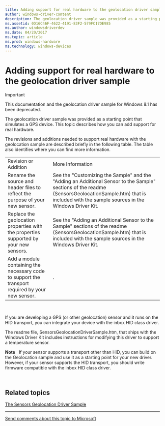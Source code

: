 ```yaml
---
title: Adding support for real hardware to the geolocation driver sample
author: windows-driver-content
description: The geolocation driver sample was provided as a starting point that simulates a GPS device. This topic describes how you can add support for real hardware.
ms.assetid: 0D16C46F-4622-4191-83F2-579FC17DE985
ms.author: windowsdriverdev
ms.date: 04/20/2017
ms.topic: article
ms.prod: windows-hardware
ms.technology: windows-devices
---
```


# Adding support for real hardware to the geolocation driver sample

> [!IMPORTANT] 
> This documentation and the geolocation driver sample for Windows 8.1 has been deprecated.

The geolocation driver sample was provided as a starting point that simulates a GPS device. This topic describes how you can add support for real hardware.

The revisions and additions needed to support real hardware with the geolocation sample are described briefly in the following table. The table also identifies where you can find more information.

|                                                                                                  |                                                                                                                                                                                                                |
|--------------------------------------------------------------------------------------------------|----------------------------------------------------------------------------------------------------------------------------------------------------------------------------------------------------------------|
| Revision or Addition                                                                             | More Information                                                                                                                                                                                               |
| Rename the source and header files to reflect the purpose of your new sensor.                    | See the "Customizing the Sample" and the "Adding an Additional Sensor to the Sample" sections of the readme (SensorsGeolocationSample.htm) that is included with the sample sources in the Windows Driver Kit. |
| Replace the geolocation properties with the properties supported by your new sensors.            | See the "Adding an Additional Sensor to the Sample" sections of the readme (SensorsGeolocationSample.htm) that is included with the sample sources in the Windows Driver Kit.                                  |
| Add a module containing the necessary code to support the transport required by your new sensor. | .                                                                                                                                                                                                              |

 

If you are developing a GPS (or other geolocation) sensor and it runs on the HID transport, you can integrate your device with the inbox HID class driver.

The readme file, SensorsGeolocationDriverSample.htm, that ships with the Windows Driver Kit includes instructions for modifying this driver to support a temperature sensor.

**Note**  
If your sensor supports a transport other than HID, you can build on the Geolocation sample and use it as a starting point for your new driver. However, if your sensor supports the HID transport, you should write firmware compatible with the inbox HID class driver.

 

## Related topics
[The Sensors Geolocation Driver Sample](sensors-geolocation-driver-sample.md)  

--------------------
[Send comments about this topic to Microsoft](mailto:wsddocfb@microsoft.com?subject=Documentation%20feedback%20%5Bsensors\sensors%5D:%20Adding%20support%20for%20real%20hardware%20to%20the%20geolocation%20driver%20sample%20%20RELEASE:%20%281/9/2017%29&body=%0A%0APRIVACY%20STATEMENT%0A%0AWe%20use%20your%20feedback%20to%20improve%20the%20documentation.%20We%20don't%20use%20your%20email%20address%20for%20any%20other%20purpose,%20and%20we'll%20remove%20your%20email%20address%20from%20our%20system%20after%20the%20issue%20that%20you're%20reporting%20is%20fixed.%20While%20we're%20working%20to%20fix%20this%20issue,%20we%20might%20send%20you%20an%20email%20message%20to%20ask%20for%20more%20info.%20Later,%20we%20might%20also%20send%20you%20an%20email%20message%20to%20let%20you%20know%20that%20we've%20addressed%20your%20feedback.%0A%0AFor%20more%20info%20about%20Microsoft's%20privacy%20policy,%20see%20http://privacy.microsoft.com/default.aspx. "Send comments about this topic to Microsoft")


